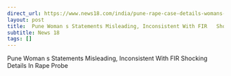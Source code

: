 ```yaml
---
direct_url: https://www.news18.com/india/pune-rape-case-details-womans-statements-misleading-inconsistent-with-fir-police-accused-9423756.html
layout: post
title:  Pune Woman s Statements Misleading, Inconsistent With FIR   Shocking Details In Rape Probe
subtitle: News 18
tags: []
---
```


 Pune Woman s Statements Misleading, Inconsistent With FIR   Shocking Details In Rape Probe
